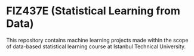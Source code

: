 # FIZ437E (Statistical Learning from Data)

This repository contains machine learning projects made within the scope of data-based statistical learning course at Istanbul Technical University.
